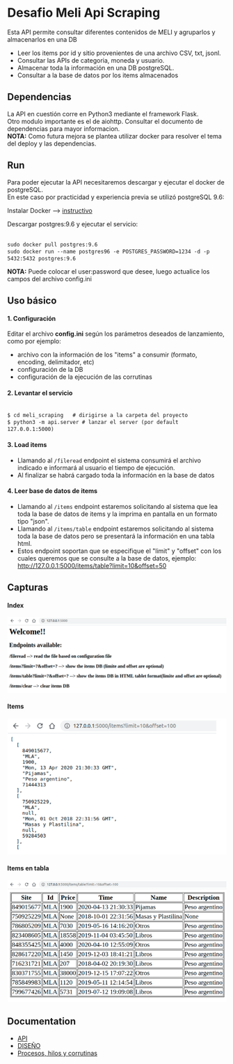 # Desafio Meli Api Scraping


Esta API permite consultar diferentes contenidos de MELI
y agruparlos y almacenarlos en una DB
- Leer los items por id y sitio provenientes de una archivo CSV, txt, jsonl.
- Consultar las APIs de categoria, moneda y usuario.
- Almacenar toda la información en una DB postgreSQL.
- Consultar a la base de datos por los items almacenados

## Dependencias
La API en cuestión corre en Python3 mediante el framework Flask.\
Otro modulo importante es el de aiohttp. Consultar el documento de dependencias para mayor informacion.\
__NOTA:__ Como futura mejora se plantea utilizar docker para resolver el tema del deploy y las dependencias.

## Run
Para poder ejecutar la API necesitaremos descargar y ejecutar el docker de postgreSQL.\
En este caso por practicidad y experiencia previa se utilizó postgreSQL 9.6:

Instalar Docker --> [instructivo](https://docs.docker.com/engine/install/)

Descargar postgres:9.6 y ejecutar el servicio:

<pre><code>
sudo docker pull postgres:9.6
sudo docker run --name postgres96 -e POSTGRES_PASSWORD=1234 -d -p 5432:5432 postgres:9.6
</code></pre>

__NOTA:__ Puede colocar el user:password que desee, luego actualice los campos del archivo config.ini

## Uso básico
#### 1. Configuración
Editar el archivo __config.ini__ según los parámetros deseados de lanzamiento, como por ejemplo:
- archivo con la información de los "items" a consumir (formato, encoding, delimitador, etc)
- configuración de la DB
- configuración de la ejecución de las corrutinas
#### 2. Levantar el servicio
<pre><code>
$ cd meli_scraping   # dirigirse a la carpeta del proyecto
$ python3 -m api.server # lanzar el server (por default 127.0.0.1:5000)
</code></pre>
#### 3. Load items
- Llamando al `/fileread` endpoint el sistema consumirá el archivo indicado e informará al usuario el tiempo de ejecución.
- Al finalizar se habrá cargado toda la información en la base de datos
#### 4. Leer base de datos de items
- Llamando al `/items` endpoint estaremos solicitando al sistema que lea toda la base de datos de items y la imprima en pantalla en un formato tipo "json".
- Llamando al `/items/table` endpoint estaremos solicitando al sistema toda la base de datos pero se presentará la información en una tabla html.
- Estos endpoint soportan que se especifique el "limit" y "offset" con los cuales queremos que se consulte a la base de datos, ejemplo:\
http://127.0.0.1:5000/items/table?limit=10&offset=50

## Capturas
#### Index
![index page](/images/index.png)
#### Items
![items pager](/images/items.png)
#### Items en tabla
![items table page](/images/items_table.png)

## Documentation
- [API](/doc/API.md)
- [DISEÑO](/doc/DESIGN.md)
- [Procesos, hilos y corrutinas](/doc/ASYNC.md)